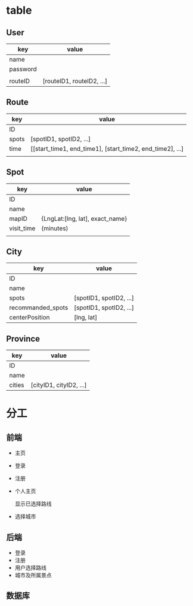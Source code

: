 # table

## User
| key | value |
| --- | --- |
| name  |   |
| password |  |
|   |   |
| routeID  | [routeID1, routeID2, ...] |

## Route
| key | value |
| --- | --- |
| ID  |   |
| spots | [spotID1, spotID2, ...]  |
| time  | [[start\_time1, end\_time1], [start\_time2, end\_time2], ...] |
|   |   |

## Spot
| key | value |
| --- | --- |
| ID  |   |
| name |   |
| mapID  | {LngLat:[lng, lat], exact_name} |
| visit_time  | (minutes)  |
|   |   |

## City
| key | value |
| --- | --- |
| ID  |   |
| name |   |
| spots  |  [spotID1, spotID2, ...] |
| recommanded_spots |  [spotID1, spotID2, ...] |
| centerPosition | [lng, lat] |

## Province
| key | value |
| --- | --- |
| ID  |   |
| name |   |
| cities | [cityID1, cityID2, ...] |


# 分工
## 前端
+ 主页
+ 登录
+ 注册
+ 个人主页  

	显示已选择路线

+ 选择城市

## 后端
+ 登录
+ 注册
+ 用户选择路线
+ 城市及所属景点

## 数据库
